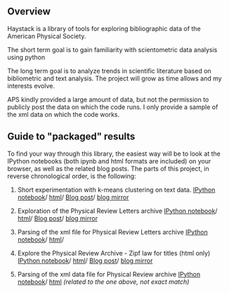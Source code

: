 ## Overview

Haystack is a library of tools for exploring bibliographic data of the American Physical Society. 

The short term goal is to gain familiarity with scientometric data analysis using python

The long term goal is to analyze trends in scientific literature based on bibliometric and text analysis. The project will grow as time allows and my interests evolve. 

APS kindly provided a large amount of data, but not the permission to publicly post the data on which the code runs. I only provide a sample of the xml data on which the code works. 

## Guide to "packaged" results

To find your way through this library, the easiest way will be to look at the IPython notebooks (both ipynb and html formats are included) on your browser, as well as the related blog posts. The parts of this project, in reverse chronological order, is the following:

1. Short experimentation with k-means clustering on text data.
[IPython notebook](https://github.com/nikos-daniilidis/haystack/blob/master/clustering-performance-short.ipynb)/
[html](http://nikos-daniilidis.github.io/haystack/clustering-performance-short.html)/
[Blog post](http://nikosd.me/jekyll/update/2014/06/15/Clustering-of-text:-It-is-not-flat!.html)/
[blog mirror](http://oligotropos.wordpress.com/2014/06/15/clustering-of-text-it-is-not-flat/#more-126)

2. Exploration of the Physical Review Letters archive
[IPython notebook](https://github.com/nikos-daniilidis/haystack/blob/master/trends-prl-xml.ipynb)/
[html](http://nikos-daniilidis.github.io/haystack/trends-prl-xml.html)/
[Blog post](http://nikosd.me/jekyll/update/2014/06/09/prl-1970-2010.html)/
[blog mirror](http://oligotropos.wordpress.com/2014/06/09/tides-and-fads-in-the-work-of-geeks-fashionable-and-hot-areas-in-physics-1970-2010/#more-52)

3. Parsing of the xml file for Physical Review Letters archive
[IPython notebook](https://github.com/nikos-daniilidis/haystack/blob/master/parse-prl-xml.ipynb)/
[html](http://nikos-daniilidis.github.io/haystack/parse-prl-xml.html)/

4. Explore the Physical Review Archive  - Zipf law for titles (html only)
[IPython notebook](https://github.com/nikos-daniilidis/haystack/blob/master/explore-physical-review-scikit.ipynb)/
[html](http://nikos-daniilidis.github.io/haystack/explore-physical-review.html)/
[Blog post](http://nikosd.me/jekyll/update/2014/06/09/physe-rev-trends.html)/
[blog mirror](http://oligotropos.wordpress.com/2014/06/01/physics-in-war-and-peace-historic-trends-in-the-physical-review-archive/#more-5) 

5. Parsing of the xml data file for Physical Review archive
[IPython notebook](https://github.com/nikos-daniilidis/haystack/blob/master/parse-pr-xml.ipynb)/
[html](http://nikos-daniilidis.github.io/haystack/parse-pr-xml.html) *(related to the one above, not exact match)*



